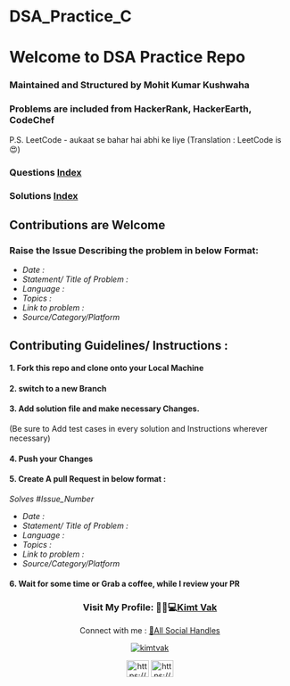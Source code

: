 # DSA_Practice_C

# Welcome to DSA Practice Repo

### Maintained and Structured by Mohit Kumar Kushwaha

### Problems are included from HackerRank, HackerEarth, CodeChef
P.S. LeetCode - aukaat se bahar hai abhi ke liye
(Translation : LeetCode is 😍)

<h3>Questions <a href="https://github.com/KimtVak8143/DSA_practice/blob/main/Questions/Cquestions.md">Index</a></h3>

<h3>Solutions <a href="https://github.com/KimtVak8143/DSA_practice/blob/main/Solutions/CREADME.md">Index </a></h3>

## Contributions are Welcome

### Raise the Issue Describing the problem in below Format:
- *Date :*
- *Statement/ Title of Problem :*
- *Language :*
- *Topics :*
- *Link to problem :*
- *Source/Category/Platform*

## Contributing Guidelines/ Instructions :
#### 1. Fork this repo and clone onto your Local Machine
#### 2. switch to a new Branch
#### 3. Add solution file and make necessary Changes.
(Be sure to Add test cases in every solution and Instructions wherever necessary)
#### 4. Push your Changes
#### 5. Create A pull Request in below format :
*Solves #Issue_Number*
- *Date :*
- *Statement/ Title of Problem :*
- *Language :*
- *Topics :*
- *Link to problem :*
- *Source/Category/Platform*
#### 6. Wait for some time or Grab a coffee, while I review your PR


<h3 align="center">Visit My Profile: 👨‍💻💻<a href="https://github.com/KimtVak8143">Kimt Vak</a></h3>

<p align="middle">Connect with me : <a href="https://linktr.ee/mohit_kushwaha">🔗All Social Handles</a></p> 
<p align="middle"> <a href="https://twitter.com/kimtvak" target="blank"><img src="https://img.shields.io/twitter/follow/kimtvak?logo=twitter&style=for-the-badge" alt="kimtvak" /></a> </p>
<p align="middle">
<a href="https://linkedin.com/in/https://www.linkedin.com/in/mohit-kushwaha-86910a185/" target="blank"><img align="center" src="https://raw.githubusercontent.com/rahuldkjain/github-profile-readme-generator/master/src/images/icons/Social/linked-in-alt.svg" alt="https://www.linkedin.com/in/mohit-kushwaha-86910a185/" height="30" width="40" /></a>
<a href="https://instagram.com/https://www.instagram.com/mohit_kumar_kush/?hl=en" target="blank"><img align="center" src="https://raw.githubusercontent.com/rahuldkjain/github-profile-readme-generator/master/src/images/icons/Social/instagram.svg" alt="https://www.instagram.com/mohit_kumar_kush/?hl=en" height="30" width="40" /></a>
</p>
